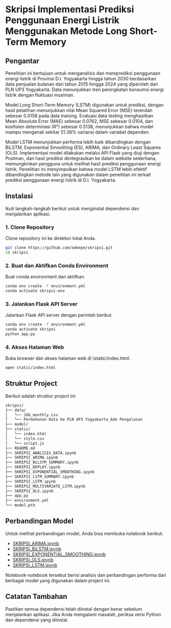 # Skripsi Implementasi Prediksi Penggunaan Energi Listrik Menggunakan Metode Long Short-Term Memory

## Pengantar

Penelitian ini bertujuan untuk menganalisis dan memprediksi penggunaan energi listrik di Provinsi D.I. Yogyakarta hingga tahun 2030 berdasarkan data penjualan bulanan dari tahun 2015 hingga 2024 yang diperoleh dari PLN UP3 Yogyakarta. Data menunjukkan tren peningkatan konsumsi energi listrik dengan fluktuasi musiman.

Model Long Short-Term Memory (LSTM) digunakan untuk prediksi, dengan hasil pelatihan menunjukkan nilai Mean Squared Error (MSE) terendah sebesar 0.0158 pada data training. Evaluasi data testing menghasilkan Mean Absolute Error (MAE) sebesar 0.0762, MSE sebesar 0.0104, dan koefisien determinasi (R²) sebesar 0.5138, menunjukkan bahwa model mampu mengenali sekitar 51.38% variansi dalam variabel dependen.

Model LSTM menunjukkan performa lebih baik dibandingkan dengan BiLSTM, Exponential Smoothing (ES), ARIMA, dan Ordinary Least Squares (OLS). Implementasi model dilakukan melalui API Flask yang diuji dengan Postman, dan hasil prediksi diintegrasikan ke dalam website sederhana, memungkinkan pengguna untuk melihat hasil prediksi penggunaan energi listrik. Penelitian ini menyimpulkan bahwa model LSTM lebih efektif dibandingkan metode lain yang digunakan dalam penelitian ini terkait prediksi penggunaan energi listrik di D.I. Yogyakarta.

## Instalasi

Ikuti langkah-langkah berikut untuk menginstal dependensi dan menjalankan aplikasi.

### 1. Clone Repository

Clone repository ini ke direktori lokal Anda.

```sh
git clone https://github.com/adeepe/skripsi.git
cd skripsi
```

### 2. Buat dan Aktifkan Conda Environment
Buat conda environment dan aktifkan.

```sh
conda env create -f environment.yml
conda activate skripsi-env
```

### 3. Jalankan Flask API Server
Jalankan Flask API server dengan perintah berikut.

```sh
conda env create -f environment.yml
conda activate skripsi
python app.py
```

### 4. Akses Halaman Web
Buka browser dan akses halaman web di \static/index.html\.

```sh
open static/index.html
```
## Struktur Project
Berikut adalah struktur project ini:
```sh
skripsi/
├── data/
│   └── JOG_monthly.csv
│   └── Permohonan Data ke PLN UP3 Yogyakarta_Ade Pengalasan 
├── model/
├── static/
│   └── index.html
│   └── style.css
│   └── script.js
├── README.md
├── SKRIPSI_ANALISIS_DATA.ipynb
├── SKRIPSI_ARIMA.ipynb
├── SKRIPSI_BiLSTM_SUMMARY.ipynb
├── SKRIPSI_DEPLOY.ipynb
├── SKRIPSI_EXPONENTIAL_SMOOTHING.ipynb
├── SKRIPSI_LSTM_SUMMARY.ipynb
├── SKRIPSI_LSTM.ipynb
├── SKRIPSI_MULTIVARIATE_LSTM.ipynb
├── SKRIPSI_OLS.ipynb
├── app.py
├── environment.yml
└── model.pth
```
## Perbandingan Model
Untuk melihat perbandingan model, Anda bisa membuka notebook berikut:

- [SKRIPSI_ARIMA.ipynb](https://github.com/adeepe/skripsi/blob/master/SKRIPSI_ARIMA.ipynb)
- [SKRIPSI_BiLSTM.ipynb](https://github.com/adeepe/skripsi/blob/master/SKRIPSI_BiLSTM.ipynb)
- [SKRIPSI_EXPONENTIAL_SMOOTHING.ipynb](https://github.com/adeepe/skripsi/blob/master/SKRIPSI_EXPONENTIAL_SMOOTHING.ipynb)
- [SKRIPSI_OLS.ipynb](https://github.com/adeepe/skripsi/blob/master/SKRIPSI_OLS.ipynb)
- [SKRIPSI_LSTM.ipynb](https://github.com/adeepe/skripsi/blob/master/SKRIPSI_LSTM.ipynb)

Notebook-notebook tersebut berisi analisis dan perbandingan performa dari berbagai model yang digunakan dalam project ini.

## Catatan Tambahan
Pastikan semua dependensi telah diinstal dengan benar sebelum menjalankan aplikasi. Jika Anda mengalami masalah, periksa versi Python dan dependensi yang diinstal.

